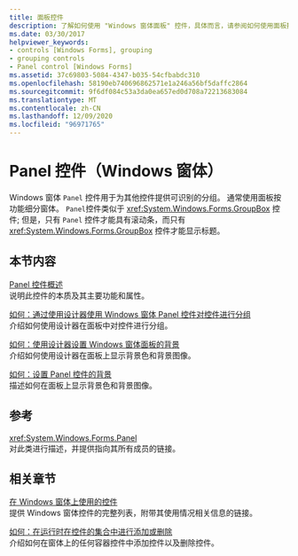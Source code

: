 ```yaml
---
title: 面板控件
description: 了解如何使用 "Windows 窗体面板" 控件，具体而言，请参阅如何使用面板按功能细分窗体。
ms.date: 03/30/2017
helpviewer_keywords:
- controls [Windows Forms], grouping
- grouping controls
- Panel control [Windows Forms]
ms.assetid: 37c69803-5084-4347-b035-54cfbabdc310
ms.openlocfilehash: 58190eb740696862571e1a246a56bf5daffc2864
ms.sourcegitcommit: 9f6df084c53a3da0ea657ed0d708a72213683084
ms.translationtype: MT
ms.contentlocale: zh-CN
ms.lasthandoff: 12/09/2020
ms.locfileid: "96971765"
---
```

# <a name="panel-control-windows-forms"></a>Panel 控件（Windows 窗体）
Windows 窗体 `Panel` 控件用于为其他控件提供可识别的分组。 通常使用面板按功能细分窗体。 `Panel`控件类似于 <xref:System.Windows.Forms.GroupBox> 控件; 但是，只有 `Panel` 控件才能具有滚动条，而只有 <xref:System.Windows.Forms.GroupBox> 控件才能显示标题。  
  
## <a name="in-this-section"></a>本节内容  
 [Panel 控件概述](panel-control-overview-windows-forms.md)  
 说明此控件的本质及其主要功能和属性。  
  
 [如何：通过使用设计器使用 Windows 窗体 Panel 控件对控件进行分组](group-controls-with-wf-panel-control-using-the-designer.md)  
 介绍如何使用设计器在面板中对控件进行分组。  
  
 [如何：使用设计器设置 Windows 窗体面板的背景](how-to-set-the-background-of-a-windows-forms-panel-using-the-designer.md)  
 介绍如何使用设计器在面板上显示背景色和背景图像。  
  
 [如何：设置 Panel 控件的背景](how-to-set-the-background-of-a-windows-forms-panel.md)  
 描述如何在面板上显示背景色和背景图像。  
  
## <a name="reference"></a>参考  
 <xref:System.Windows.Forms.Panel>  
 对此类进行描述，并提供指向其所有成员的链接。  
  
## <a name="related-sections"></a>相关章节  
 [在 Windows 窗体上使用的控件](controls-to-use-on-windows-forms.md)  
 提供 Windows 窗体控件的完整列表，附带其使用情况相关信息的链接。  
  
 [如何：在运行时在控件的集合中进行添加或删除](how-to-add-to-or-remove-from-a-collection-of-controls-at-run-time.md)  
 介绍如何在窗体上的任何容器控件中添加控件以及删除控件。
